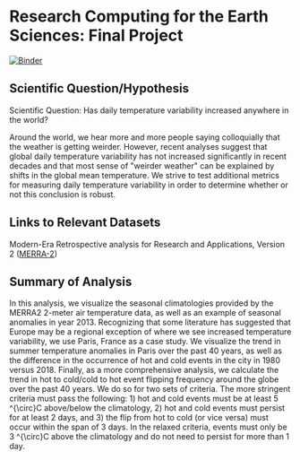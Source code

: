 # Research Computing for the Earth Sciences: Final Project

[![Binder](https://binder.pangeo.io/badge_logo.svg)](https://binder.pangeo.io/v2/gh/ccivanovich/RCES-Final_Assignment/master)

## Scientific Question/Hypothesis

Scientific Question: Has daily temperature variability increased anywhere in the world?

Around the world, we hear more and more people saying colloquially that the weather is getting weirder. However, recent analyses suggest that global daily temperature variability has not increased significantly in recent decades and that most sense of "weirder weather" can be explained by shifts in the global mean temperature. We strive to test additional metrics for measuring daily temperature variability in order to determine whether or not this conclusion is robust.

## Links to Relevant Datasets

Modern-Era Retrospective analysis for Research and Applications, Version 2 ([MERRA-2](https://gmao.gsfc.nasa.gov/reanalysis/MERRA-2/))

## Summary of Analysis

In this analysis, we visualize the seasonal climatologies provided by the MERRA2 2-meter air temperature data, as well as an example of seasonal anomalies in year 2013. Recognizing that some literature has suggested that Europe may be a regional exception of where we see increased temperature variability, we use Paris, France as a case study. We visualize the trend in summer temperature anomalies in Paris over the past 40 years, as well as the difference in the occurrence of hot and cold events in the city in 1980 versus 2018. Finally, as a more comprehensive analysis, we calculate the trend in hot to cold/cold to hot event flipping frequency around the globe over the past 40 years. We do so for two sets of criteria. The more stringent criteria must pass the following: 1) hot and cold events must be at least 5 ^{\circ}C above/below the climatology, 2) hot and cold events must persist for at least 2 days, and 3) the flip from hot to cold (or vice versa) must occur within the span of 3 days. In the relaxed criteria, events must only be 3 ^{\circ}C above the climatology and do not need to persist for more than 1 day.
